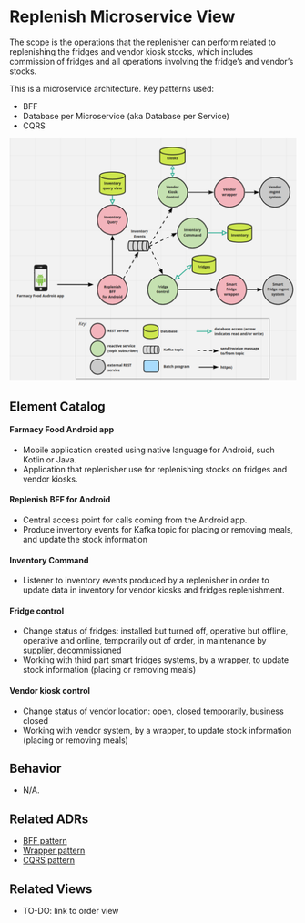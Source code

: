 # Replenish Microservice View 
The scope is the operations that the replenisher can perform related to replenishing the fridges and vendor kiosk stocks, which includes commission of fridges and all operations involving the fridge’s and vendor’s stocks. 

This is a microservice architecture. Key patterns used:
- BFF
- Database per Microservice (aka Database per Service)
- CQRS 

![Replenish runtime view](../images/replenish-runtime-view-primary.png?raw=true)

## Element Catalog 

#### Farmacy Food Android app
- Mobile application created using native language for Android, such Kotlin or Java.
- Application that replenisher use for replenishing stocks on fridges and vendor kiosks.  

#### Replenish BFF for Android
- Central access point for calls coming from the Android app.
- Produce inventory events for Kafka topic for placing or removing meals, and update the stock information

#### Inventory Command
- Listener to inventory events produced by a replenisher in order to update data in inventory  for vendor kiosks and fridges replenishment. 

#### Fridge control
- Change status of fridges: installed but turned off, operative but offline, operative and online, temporarily out of order, in maintenance by supplier, decommissioned
- Working with third part smart fridges systems, by a wrapper, to update stock information (placing or removing meals)

#### Vendor kiosk control
- Change status of vendor location: open, closed temporarily, business closed
- Working with vendor system, by a wrapper, to update stock information (placing or removing meals)

## Behavior
- N/A.
 
## Related ADRs 
- [BFF pattern](../ADRs/ADR002-bff-pattern.md)
- [Wrapper pattern](../ADRs/ADR003-wrapper-pattern.md)
- [CQRS pattern](../ADRs/ADR004-cqrs-pattern.md)

## Related Views
- TO-DO: link to order view 
